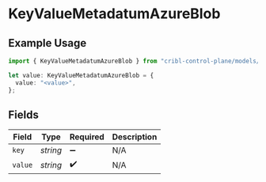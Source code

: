# KeyValueMetadatumAzureBlob

## Example Usage

```typescript
import { KeyValueMetadatumAzureBlob } from "cribl-control-plane/models/operations";

let value: KeyValueMetadatumAzureBlob = {
  value: "<value>",
};
```

## Fields

| Field              | Type               | Required           | Description        |
| ------------------ | ------------------ | ------------------ | ------------------ |
| `key`              | *string*           | :heavy_minus_sign: | N/A                |
| `value`            | *string*           | :heavy_check_mark: | N/A                |